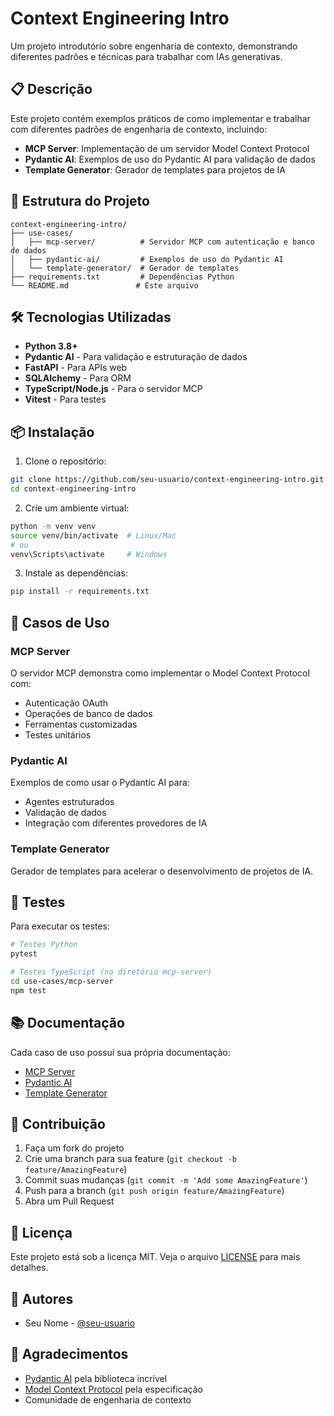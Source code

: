 # Context Engineering Intro

Um projeto introdutório sobre engenharia de contexto, demonstrando diferentes padrões e técnicas para trabalhar com IAs generativas.

## 📋 Descrição

Este projeto contém exemplos práticos de como implementar e trabalhar com diferentes padrões de engenharia de contexto, incluindo:

- **MCP Server**: Implementação de um servidor Model Context Protocol
- **Pydantic AI**: Exemplos de uso do Pydantic AI para validação de dados
- **Template Generator**: Gerador de templates para projetos de IA

## 🚀 Estrutura do Projeto

```
context-engineering-intro/
├── use-cases/
│   ├── mcp-server/          # Servidor MCP com autenticação e banco de dados
│   ├── pydantic-ai/         # Exemplos de uso do Pydantic AI
│   └── template-generator/  # Gerador de templates
├── requirements.txt         # Dependências Python
└── README.md               # Este arquivo
```

## 🛠️ Tecnologias Utilizadas

- **Python 3.8+**
- **Pydantic AI** - Para validação e estruturação de dados
- **FastAPI** - Para APIs web
- **SQLAlchemy** - Para ORM
- **TypeScript/Node.js** - Para o servidor MCP
- **Vitest** - Para testes

## 📦 Instalação

1. Clone o repositório:
```bash
git clone https://github.com/seu-usuario/context-engineering-intro.git
cd context-engineering-intro
```

2. Crie um ambiente virtual:
```bash
python -m venv venv
source venv/bin/activate  # Linux/Mac
# ou
venv\Scripts\activate     # Windows
```

3. Instale as dependências:
```bash
pip install -r requirements.txt
```

## 🎯 Casos de Uso

### MCP Server
O servidor MCP demonstra como implementar o Model Context Protocol com:
- Autenticação OAuth
- Operações de banco de dados
- Ferramentas customizadas
- Testes unitários

### Pydantic AI
Exemplos de como usar o Pydantic AI para:
- Agentes estruturados
- Validação de dados
- Integração com diferentes provedores de IA

### Template Generator
Gerador de templates para acelerar o desenvolvimento de projetos de IA.

## 🧪 Testes

Para executar os testes:

```bash
# Testes Python
pytest

# Testes TypeScript (no diretório mcp-server)
cd use-cases/mcp-server
npm test
```

## 📚 Documentação

Cada caso de uso possui sua própria documentação:
- [MCP Server](use-cases/mcp-server/README.md)
- [Pydantic AI](use-cases/pydantic-ai/README.md)
- [Template Generator](use-cases/template-generator/README.md)

## 🤝 Contribuição

1. Faça um fork do projeto
2. Crie uma branch para sua feature (`git checkout -b feature/AmazingFeature`)
3. Commit suas mudanças (`git commit -m 'Add some AmazingFeature'`)
4. Push para a branch (`git push origin feature/AmazingFeature`)
5. Abra um Pull Request

## 📄 Licença

Este projeto está sob a licença MIT. Veja o arquivo [LICENSE](LICENSE) para mais detalhes.

## 👥 Autores

- Seu Nome - [@seu-usuario](https://github.com/seu-usuario)

## 🙏 Agradecimentos

- [Pydantic AI](https://github.com/jxnl/pydantic-ai) pela biblioteca incrível
- [Model Context Protocol](https://modelcontextprotocol.io/) pela especificação
- Comunidade de engenharia de contexto